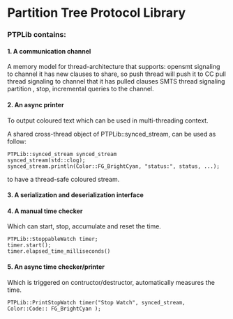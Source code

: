 # Partition Tree Protocol Library
### PTPLib contains:
#### 1. A communication channel
 
   A memory model for thread-architecture that supports:
   opensmt signaling to channel it has new clauses to share, so push thread will push it to CC
   pull thread signaling to channel that it has pulled clauses
   SMTS thread signaling partition , stop, incremental queries to the channel.
#### 2. An async printer
   To output coloured text which can be used in multi-threading context. 

A shared cross-thread object of PTPLib::synced_stream, can be used as follow:
   ```
   PTPLib::synced_stream synced_stream
   synced_stream(std::clog);
   synced_stream.println(Color::FG_BrightCyan, "status:", status, ...);
   ```
to have a thread-safe coloured stream.

#### 3. A serialization and deserialization interface

#### 4. A manual time checker 
Which can start, stop, accumulate and reset the time.
   ```
   PTPLib::StoppableWatch timer;
   timer.start();
   timer.elapsed_time_milliseconds()
   ```

####  5. An async time checker/printer 
Which is triggered on contructor/destructor, automatically measures the time.
   ```
   PTPLib::PrintStopWatch timer("Stop Watch", synced_stream, Color::Code:: FG_BrightCyan );
   ```
   

   
